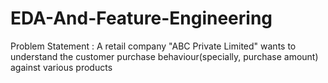 # EDA-And-Feature-Engineering
Problem Statement : A retail company "ABC Private Limited" wants to understand the customer purchase behaviour(specially, purchase amount) against various products 
